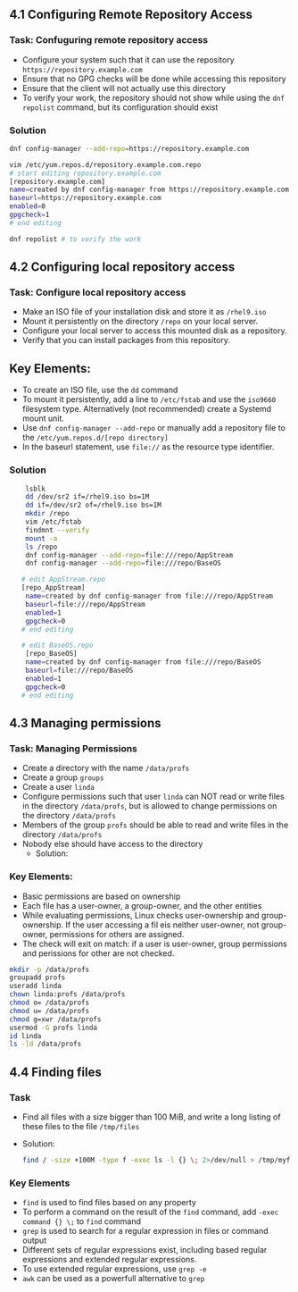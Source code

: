 ## 4.1 Configuring Remote Repository Access
### Task: Confuguring remote repository access
- Configure your system such that it can use the repository `https://repository.example.com`
- Ensure that no GPG checks will be done while accessing this repository
- Ensure that the client will not actually use this directory
- To verify your work, the repository should not show while using the `dnf repolist` command, but its configuration should exist

### Solution
```bash
dnf config-manager --add-repo=https://repository.example.com

vim /etc/yum.repos.d/repository.example.com.repo
# start editing repository.example.com
[repository.example.com]
name=created by dnf config-manager from https://repository.example.com
baseurl=https://repository.example.com
enabled=0
gpgcheck=1
# end editing

dnf repolist # to verify the work
```

## 4.2 Configuring local repository access
### Task: Configure local repository access
- Make an ISO file of your installation disk and store it as `/rhel9.iso`
- Mount it persistently on the directory `/repo` on your local server.
- Configure your local server to access this mounted disk as a repository.
- Verify that you can install packages from this repository.

## Key Elements:
- To create an ISO file, use the `dd` command
- To mount it persistently, add a line to `/etc/fstab` and use the `iso9660`  filesystem type. Alternatively (not recommended) create a Systemd mount unit.
- Use `dnf config-manager --add-repo` or manually add a repository file to the `/etc/yum.repos.d/[repo directory]`
- In the baseurl statement, use `file://` as the resource type identifier.

### Solution
```bash
    lsblk
    dd /dev/sr2 if=/rhel9.iso bs=1M 
    dd if=/dev/sr2 of=/rhel9.iso bs=1M 
    mkdir /repo
    vim /etc/fstab
    findmnt --verify
    mount -a
    ls /repo
    dnf config-manager --add-repo=file:///repo/AppStream
    dnf config-manager --add-repo=file:///repo/BaseOS

   # edit AppStream.repo
   [repo_AppStream]
    name=created by dnf config-manager from file:///repo/AppStream
    baseurl=file:///repo/AppStream
    enabled=1
    gpgcheck=0
   # end editing

   # edit BaseOS.repo
    [repo_BaseOS]
    name=created by dnf config-manager from file:///repo/BaseOS
    baseurl=file:///repo/BaseOS
    enabled=1
    gpgcheck=0
   # end editing
```

## 4.3 Managing permissions
### Task: Managing Permissions
- Create a directory with the name `/data/profs`
- Create a group `groups`
- Create a user `linda`
- Configure permissions such that user `linda` can NOT read or write files in the directory `/data/profs`, but is allowed to change permissions on the directory `/data/profs`
- Members of the group `profs` should be able to read and write files in the directory `/data/profs`
- Nobody else should have access to the directory
    - Solution:

### Key Elements:
- Basic permissions are based on ownership
- Each file has a user-owner, a group-owner, and the other entities
- While evaluating permissions, Linux checks user-ownership and group-ownership. If the user accessing a fil eis neither user-owner, not group-owner, permissions for others are assigned.
- The check will exit on match: if a user is user-owner, group permissions and perissions for other are not checked.

```bash
mkdir -p /data/profs
groupadd profs
useradd linda
chown linda:profs /data/profs
chmod o= /data/profs
chmod u= /data/profs
chmod g=xwr /data/profs
usermod -G profs linda
id linda
ls -ld /data/profs
```



## 4.4 Finding files
### Task
- Find all files with a size bigger than 100 MiB, and write a long listing of these files to the file `/tmp/files`
- Solution:

    ```bash
    find / -size +100M -type f -exec ls -l {} \; 2>/dev/null > /tmp/myfiles
    ```
### Key Elements
- `find` is used to find files based on any property
- To perform a command on the result of the `find` command, add `-exec command {} \;` to `find` command
- `grep` is used to search for a regular expression in files or command output
- Different sets of regular expressions exist, including based regular expressions and extended regular expressions.
- To use extended regular expressions, use `grep -e`
- `awk` can be used as a powerfull alternative to `grep`